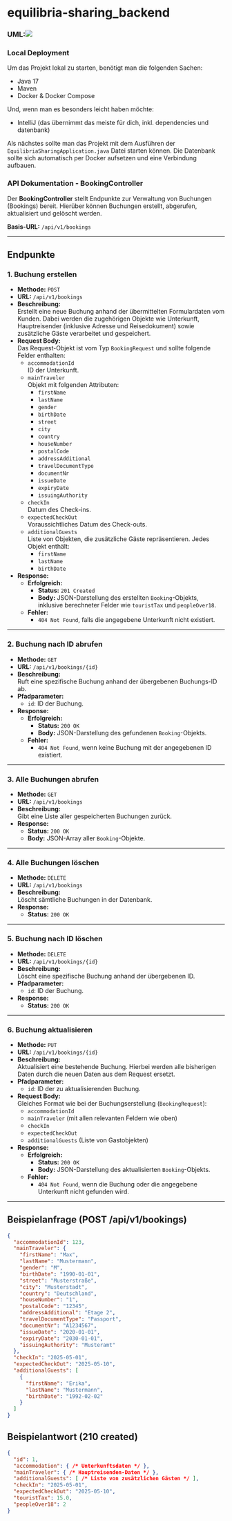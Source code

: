 # equilibria-sharing_backend

### UML:![](docs/equilibria-uml-23-02-2025.drawio.png)

### Local Deployment

Um das Projekt lokal zu starten, benötigt man die folgenden Sachen:

- Java 17
- Maven
- Docker & Docker Compose

Und, wenn man es besonders leicht haben möchte:
- IntelliJ (das übernimmt das meiste für dich, inkl. dependencies und datenbank)

Als nächstes sollte man das Projekt mit dem Ausführen der `EquilibriaSharingApplication.java` Datei starten können. 
Die Datenbank sollte sich automatisch per Docker aufsetzen und eine Verbindung aufbauen.

### API Dokumentation - BookingController

Der **BookingController** stellt Endpunkte zur Verwaltung von Buchungen (Bookings) bereit. Hierüber können Buchungen erstellt, abgerufen, aktualisiert und gelöscht werden.

**Basis-URL:** `/api/v1/bookings`

---

## Endpunkte

### 1. Buchung erstellen

- **Methode:** `POST`
- **URL:** `/api/v1/bookings`
- **Beschreibung:**  
  Erstellt eine neue Buchung anhand der übermittelten Formulardaten vom Kunden. Dabei werden die zugehörigen Objekte wie Unterkunft, Hauptreisender (inklusive Adresse und Reisedokument) sowie zusätzliche Gäste verarbeitet und gespeichert.
- **Request Body:**  
  Das Request-Objekt ist vom Typ `BookingRequest` und sollte folgende Felder enthalten:
    - `accommodationId`  
      ID der Unterkunft.
    - `mainTraveler`  
      Objekt mit folgenden Attributen:
        - `firstName`
        - `lastName`
        - `gender`
        - `birthDate`
        - `street`
        - `city`
        - `country`
        - `houseNumber`
        - `postalCode`
        - `addressAdditional`
        - `travelDocumentType`
        - `documentNr`
        - `issueDate`
        - `expiryDate`
        - `issuingAuthority`
    - `checkIn`  
      Datum des Check-ins.
    - `expectedCheckOut`  
      Voraussichtliches Datum des Check-outs.
    - `additionalGuests`  
      Liste von Objekten, die zusätzliche Gäste repräsentieren. Jedes Objekt enthält:
        - `firstName`
        - `lastName`
        - `birthDate`
- **Response:**
    - **Erfolgreich:**
        - **Status:** `201 Created`
        - **Body:** JSON-Darstellung des erstellten `Booking`-Objekts, inklusive berechneter Felder wie `touristTax` und `peopleOver18`.
    - **Fehler:**
        - `404 Not Found`, falls die angegebene Unterkunft nicht existiert.

---

### 2. Buchung nach ID abrufen

- **Methode:** `GET`
- **URL:** `/api/v1/bookings/{id}`
- **Beschreibung:**  
  Ruft eine spezifische Buchung anhand der übergebenen Buchungs-ID ab.
- **Pfadparameter:**
    - `id`: ID der Buchung.
- **Response:**
    - **Erfolgreich:**
        - **Status:** `200 OK`
        - **Body:** JSON-Darstellung des gefundenen `Booking`-Objekts.
    - **Fehler:**
        - `404 Not Found`, wenn keine Buchung mit der angegebenen ID existiert.

---

### 3. Alle Buchungen abrufen

- **Methode:** `GET`
- **URL:** `/api/v1/bookings`
- **Beschreibung:**  
  Gibt eine Liste aller gespeicherten Buchungen zurück.
- **Response:**
    - **Status:** `200 OK`
    - **Body:** JSON-Array aller `Booking`-Objekte.

---

### 4. Alle Buchungen löschen

- **Methode:** `DELETE`
- **URL:** `/api/v1/bookings`
- **Beschreibung:**  
  Löscht sämtliche Buchungen in der Datenbank.
- **Response:**
    - **Status:** `200 OK`

---

### 5. Buchung nach ID löschen

- **Methode:** `DELETE`
- **URL:** `/api/v1/bookings/{id}`
- **Beschreibung:**  
  Löscht eine spezifische Buchung anhand der übergebenen ID.
- **Pfadparameter:**
    - `id`: ID der Buchung.
- **Response:**
    - **Status:** `200 OK`

---

### 6. Buchung aktualisieren

- **Methode:** `PUT`
- **URL:** `/api/v1/bookings/{id}`
- **Beschreibung:**  
  Aktualisiert eine bestehende Buchung. Hierbei werden alle bisherigen Daten durch die neuen Daten aus dem Request ersetzt.
- **Pfadparameter:**
    - `id`: ID der zu aktualisierenden Buchung.
- **Request Body:**  
  Gleiches Format wie bei der Buchungserstellung (`BookingRequest`):
    - `accommodationId`
    - `mainTraveler` (mit allen relevanten Feldern wie oben)
    - `checkIn`
    - `expectedCheckOut`
    - `additionalGuests` (Liste von Gastobjekten)
- **Response:**
    - **Erfolgreich:**
        - **Status:** `200 OK`
        - **Body:** JSON-Darstellung des aktualisierten `Booking`-Objekts.
    - **Fehler:**
        - `404 Not Found`, wenn die Buchung oder die angegebene Unterkunft nicht gefunden wird.

---

## Beispielanfrage (POST /api/v1/bookings)

```json
{
  "accommodationId": 123,
  "mainTraveler": {
    "firstName": "Max",
    "lastName": "Mustermann",
    "gender": "M",
    "birthDate": "1990-01-01",
    "street": "Musterstraße",
    "city": "Musterstadt",
    "country": "Deutschland",
    "houseNumber": "1",
    "postalCode": "12345",
    "addressAdditional": "Etage 2",
    "travelDocumentType": "Passport",
    "documentNr": "A1234567",
    "issueDate": "2020-01-01",
    "expiryDate": "2030-01-01",
    "issuingAuthority": "Musteramt"
  },
  "checkIn": "2025-05-01",
  "expectedCheckOut": "2025-05-10",
  "additionalGuests": [
    {
      "firstName": "Erika",
      "lastName": "Mustermann",
      "birthDate": "1992-02-02"
    }
  ]
}
```

## Beispielantwort (210 created)

```json
{
  "id": 1,
  "accommodation": { /* Unterkunftsdaten */ },
  "mainTraveler": { /* Hauptreisenden-Daten */ },
  "additionalGuests": [ /* Liste von zusätzlichen Gästen */ ],
  "checkIn": "2025-05-01",
  "expectedCheckOut": "2025-05-10",
  "touristTax": 15.0,
  "peopleOver18": 2
}

```